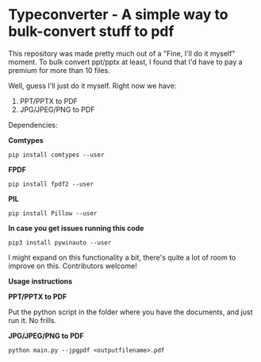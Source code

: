 # Typeconverter - A simple way to bulk-convert stuff to pdf

This repository was made pretty much out of a "Fine, I'll do it myself" moment. To bulk convert ppt/pptx at least, I found that I'd have to pay a premium for more than 10 files.

Well, guess I'll just do it myself. Right now we have:

1. PPT/PPTX to PDF
2. JPG/JPEG/PNG to PDF

Dependencies:

**Comtypes**

`pip install comtypes --user`

**FPDF**

`pip install fpdf2 --user`

**PIL**

`pip install Pillow --user`

**In case you get issues running this code**

`pip3 install pywinauto --user`

I might expand on this functionality a bit, there's quite a lot of room to improve on this. Contributors welcome!

**Usage instructions**

**PPT/PPTX to PDF**

Put the python script in the folder where you have the documents, and just run it. No frills.

**JPG/JPEG/PNG to PDF**

`python main.py --jpgpdf <outputfilename>.pdf`
